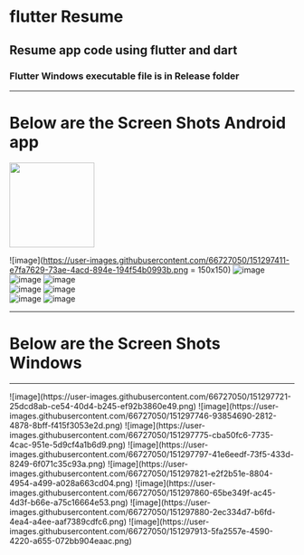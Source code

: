 # flutter Resume
## Resume app code using flutter and dart
### Flutter Windows executable file is in Release folder

<hr>

# Below are the Screen Shots Android app

<img src= "https://user-images.githubusercontent.com/66727050/151297411-e7fa7629-73ae-4acd-894e-194f54b0993b.png" width="150" height="150">

![image](https://user-images.githubusercontent.com/66727050/151297411-e7fa7629-73ae-4acd-894e-194f54b0993b.png = 150x150)
![image](https://user-images.githubusercontent.com/66727050/151297422-920487d6-d666-414a-8b3f-1ade80df45ea.png) <br>
![image](https://user-images.githubusercontent.com/66727050/151297435-6f3da2ff-6f03-4169-97c4-99df0d391e85.png)
![image](https://user-images.githubusercontent.com/66727050/151297445-c36f21fc-959c-4409-befa-c64d950ff17a.png) <br>
![image](https://user-images.githubusercontent.com/66727050/151297457-5fc0d90e-15a5-4379-bbbf-18ba8c7b10b1.png)
![image](https://user-images.githubusercontent.com/66727050/151297462-d7d8f7a7-449c-4859-8ab8-cfd7f70fe5d9.png) <br>
![image](https://user-images.githubusercontent.com/66727050/151297473-8ac71158-eb6c-4406-aab6-39aa72eab978.png)
![image](https://user-images.githubusercontent.com/66727050/151297480-80d25036-fa43-4467-a97e-d56c0dced2f0.png) <br>

<hr>

# Below are the Screen Shots Windows
<hr>
![image](https://user-images.githubusercontent.com/66727050/151297721-25dcd8ab-ce54-40d4-b245-ef92b3860e49.png)
![image](https://user-images.githubusercontent.com/66727050/151297746-93854690-2812-4878-8bff-f415f3053e2d.png)
![image](https://user-images.githubusercontent.com/66727050/151297775-cba50fc6-7735-4cac-951e-5d9cf4a1b6d9.png)
![image](https://user-images.githubusercontent.com/66727050/151297797-41e6eedf-73f5-433d-8249-6f071c35c93a.png)
![image](https://user-images.githubusercontent.com/66727050/151297821-e2f2b51e-8804-4954-a499-a028a663cd04.png)
![image](https://user-images.githubusercontent.com/66727050/151297860-65be349f-ac45-4d3f-b66e-a75c16664e53.png)
![image](https://user-images.githubusercontent.com/66727050/151297880-2ec334d7-b6fd-4ea4-a4ee-aaf7389cdfc6.png)
![image](https://user-images.githubusercontent.com/66727050/151297913-5fa2557e-4590-4220-a655-072bb904eaac.png)
